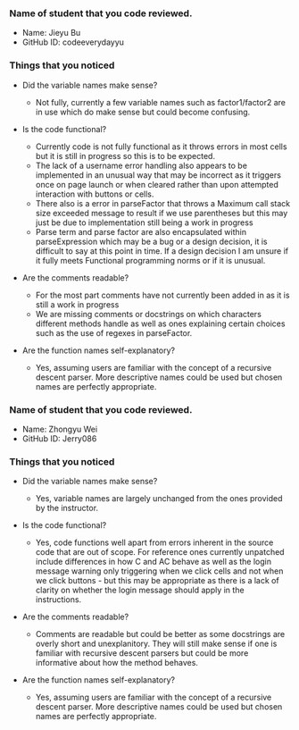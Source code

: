 ### Name of student that you code reviewed.
- Name: Jieyu Bu
- GitHub ID: codeeverydayyu


### Things that you noticed
- Did the variable names make sense?
    - Not fully, currently a few variable names such as factor1/factor2 are in use which do make sense but could become confusing.

- Is the code functional?
    - Currently code is not fully functional as it throws errors in most cells but it is still in progress so this is to be expected.
    - The lack of a username error handling also appears to be implemented in an unusual way that may be incorrect as it triggers once on page launch or when cleared rather than upon attempted interaction with buttons or cells.
    - There also is a error in parseFactor that throws a Maximum call stack size exceeded message to result if we use parentheses but this may just be due to implementation still being a work in progress
    - Parse term and parse factor are also encapsulated within parseExpression which may be a bug or a design decision, it is difficult to say at this point in time. If a design decision I am unsure if it fully meets Functional programming norms or if it is unusual. 


- Are the comments readable?
    - For the most part comments have not currently been added in  as it is still a work in progress
    - We are missing comments or docstrings on which characters different methods handle as well as ones explaining certain choices such as the use of regexes in parseFactor. 

- Are the function names self-explanatory?
    - Yes, assuming users are familiar with the concept of a recursive descent parser. More descriptive names could be used but chosen names are perfectly appropriate. 


### Name of student that you code reviewed.
- Name: Zhongyu Wei
- GitHub ID: Jerry086


### Things that you noticed
- Did the variable names make sense?
    - Yes, variable names are largely unchanged from the ones provided by the instructor. 

- Is the code functional?
    - Yes, code functions well apart from errors inherent in the source code that are out of scope. For reference ones currently unpatched include differences in how C and AC behave as well as the login message warning only triggering when we click cells and not when we click buttons - but this may be appropriate as there is a lack of clarity on whether the login message should apply in the instructions. 

- Are the comments readable?
    - Comments are readable but could be better as some docstrings are overly short and unexplanitory. They will still make sense if one is familiar with recursive descent parsers but could be more informative about how the method behaves. 

- Are the function names self-explanatory?
    - Yes, assuming users are familiar with the concept of a recursive descent parser. More descriptive names could be used but chosen names are perfectly appropriate. 

